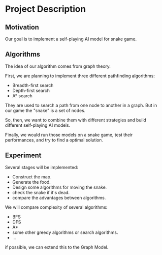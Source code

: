 # Project Description

## Motivation

Our goal is to implement a self-playing AI model for snake game.

## Algorithms

The idea of our algorithm comes from graph theory.

First, we are planning to implement three different pathfinding algorithms:

- Breadth-first search
- Depth-first search
- A* search

They are used to search a path from one node to another in a graph. But in our game the "snake" is a set of nodes.

So, then, we want to combine them with different strategies and build different self-playing AI models.

Finally, we would run those models on a snake game, test their performances, and try to find a optimal solution.


## Experiment

Several stages will be implemented:
- Construct the map.
- Generate the food.
- Design some algorithms for moving the snake.
- check the snake if it's dead.
- compare the advantages between algorithms.

We will compare complexity of several algorithms:

- BFS
- DFS
- A*
- some other greedy algorithms or search algorithms.
- ...

if possible, we can extend this to the Graph Model.



